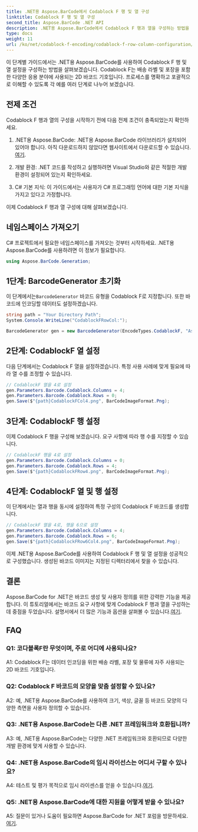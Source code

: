 ```yaml
---
title: .NET용 Aspose.BarCode에서 Codablock F 행 및 열 구성
linktitle: Codablock F 행 및 열 구성
second_title: Aspose.BarCode .NET API
description: .NET용 Aspose.BarCode에서 Codablock F 행과 열을 구성하는 방법을 알아보세요. 다양한 애플리케이션을 위한 맞춤형 2D 바코드를 생성합니다.
type: docs
weight: 11
url: /ko/net/codablock-f-encoding/codablock-f-row-column-configuration/
---
```

이 단계별 가이드에서는 .NET용 Aspose.BarCode를 사용하여 Codablock F 행 및 열 설정을 구성하는 방법을 살펴보겠습니다. Codablock F는 배송 라벨 및 포장을 포함한 다양한 응용 분야에 사용되는 2D 바코드 기호입니다. 프로세스를 명확하고 포괄적으로 이해할 수 있도록 각 예를 여러 단계로 나누어 보겠습니다.

## 전제 조건

Codablock F 행과 열의 구성을 시작하기 전에 다음 전제 조건이 충족되었는지 확인하세요.

1.  .NET용 Aspose.BarCode: .NET용 Aspose.BarCode 라이브러리가 설치되어 있어야 합니다. 아직 다운로드하지 않았다면 웹사이트에서 다운로드할 수 있습니다.[여기](https://releases.aspose.com/barcode/net/).

2. 개발 환경: .NET 코드를 작성하고 실행하려면 Visual Studio와 같은 적절한 개발 환경이 설정되어 있는지 확인하세요.

3. C# 기본 지식: 이 가이드에서는 사용자가 C# 프로그래밍 언어에 대한 기본 지식을 가지고 있다고 가정합니다.

이제 Codablock F 행과 열 구성에 대해 살펴보겠습니다.

## 네임스페이스 가져오기

C# 프로젝트에서 필요한 네임스페이스를 가져오는 것부터 시작하세요. .NET용 Aspose.BarCode를 사용하려면 이 정보가 필요합니다.

```csharp
using Aspose.BarCode.Generation;
```

## 1단계: BarcodeGenerator 초기화

 이 단계에서는`BarcodeGenerator` 바코드 유형을 Codablock F로 지정합니다. 또한 바코드에 인코딩할 데이터도 설정하겠습니다.

```csharp
string path = "Your Directory Path";
System.Console.WriteLine("CodablockFRowCol:");

BarcodeGenerator gen = new BarcodeGenerator(EncodeTypes.CodablockF, "Aspose.Barcode");
```

## 2단계: CodablockF 열 설정

다음 단계에서는 Codablock F 열을 설정하겠습니다. 특정 사용 사례에 맞게 필요에 따라 열 수를 조정할 수 있습니다.

```csharp
// CodablockF 열을 4로 설정
gen.Parameters.Barcode.Codablock.Columns = 4;
gen.Parameters.Barcode.Codablock.Rows = 0;
gen.Save($"{path}CodablockFCol4.png", BarCodeImageFormat.Png);
```

## 3단계: CodablockF 행 설정

이제 Codablock F 행을 구성해 보겠습니다. 요구 사항에 따라 행 수를 지정할 수 있습니다.

```csharp
// CodablockF 행을 4로 설정
gen.Parameters.Barcode.Codablock.Columns = 0;
gen.Parameters.Barcode.Codablock.Rows = 4;
gen.Save($"{path}CodablockFRow4.png", BarCodeImageFormat.Png);
```

## 4단계: CodablockF 열 및 행 설정

이 단계에서는 열과 행을 동시에 설정하여 특정 구성의 Codablock F 바코드를 생성합니다.

```csharp
// CodablockF 열을 4로, 행을 6으로 설정
gen.Parameters.Barcode.Codablock.Columns = 4;
gen.Parameters.Barcode.Codablock.Rows = 6;
gen.Save($"{path}CodablockFRow6Col4.png", BarCodeImageFormat.Png);
```

이제 .NET용 Aspose.BarCode를 사용하여 Codablock F 행 및 열 설정을 성공적으로 구성했습니다. 생성된 바코드 이미지는 지정된 디렉터리에서 찾을 수 있습니다.

## 결론

 Aspose.BarCode for .NET은 바코드 생성 및 사용자 정의를 위한 강력한 기능을 제공합니다. 이 튜토리얼에서는 바코드 요구 사항에 맞게 Codablock F 행과 열을 구성하는 데 중점을 두었습니다. 설명서에서 더 많은 기능과 옵션을 살펴볼 수 있습니다.[여기](https://reference.aspose.com/barcode/net/).

## FAQ

### Q1: 코다블록F란 무엇이며, 주로 어디에 사용되나요?

A1: Codablock F는 데이터 인코딩을 위한 배송 라벨, 포장 및 물류에 자주 사용되는 2D 바코드 기호입니다.

### Q2: Codablock F 바코드의 모양을 맞춤 설정할 수 있나요?

A2: 예, .NET용 Aspose.BarCode를 사용하여 크기, 색상, 글꼴 등 바코드 모양의 다양한 측면을 사용자 정의할 수 있습니다.

### Q3: .NET용 Aspose.BarCode는 다른 .NET 프레임워크와 호환됩니까?

A3: 예, .NET용 Aspose.BarCode는 다양한 .NET 프레임워크와 호환되므로 다양한 개발 환경에 맞게 사용할 수 있습니다.

### Q4: .NET용 Aspose.BarCode의 임시 라이선스는 어디서 구할 수 있나요?

 A4: 테스트 및 평가 목적으로 임시 라이센스를 얻을 수 있습니다.[여기](https://purchase.aspose.com/temporary-license/).

### Q5: .NET용 Aspose.BarCode에 대한 지원을 어떻게 받을 수 있나요?

 A5: 질문이 있거나 도움이 필요하면 Aspose.BarCode for .NET 포럼을 방문하세요.[여기](https://forum.aspose.com/c/barcode/13).